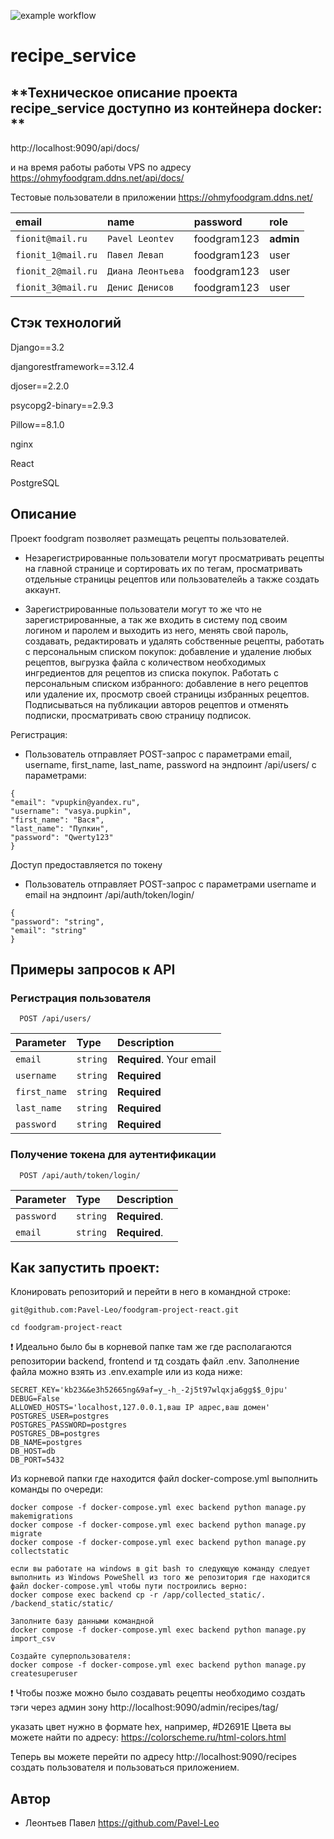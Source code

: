 ![example workflow](https://github.com/Pavel-Leo/foodgram-project-react/actions/workflows/main.yml/badge.svg)

# **recipe_service**

## **Техническое описание проекта recipe_service доступно из контейнера docker: **
http://localhost:9090/api/docs/

и на время работы работы VPS по адресу
https://ohmyfoodgram.ddns.net/api/docs/

Тестовые пользователи в приложении https://ohmyfoodgram.ddns.net/

| email               | name               | password      | role        |
| :------------------ | :----------------- | :------------ |:----------- |
| `fionit@mail.ru`    | `Pavel Leontev`    | foodgram123   | **admin**   |
| `fionit_1@mail.ru`  | `Павел Левап`      | foodgram123   | user        |
| `fionit_2@mail.ru`  | `Диана Леонтьева`  | foodgram123   | user        |
| `fionit_3@mail.ru`  | `Денис Денисов`    | foodgram123   | user        |


## **Стэк технологий**

Django==3.2

djangorestframework==3.12.4

djoser==2.2.0

psycopg2-binary==2.9.3

Pillow==8.1.0

nginx

React

PostgreSQL




## Описание

Проект foodgram позволяет размещать рецепты пользователей.
- Незарегистрированные пользователи могут просматривать рецепты на главной странице и сортировать их по тегам, просматривать отдельные страницы рецептов или пользователейь а также создать аккаунт.

- Зарегистрированные пользователи могут то же что не зарегистрированные, а так же входить в систему под своим логином и паролем и выходить из него, менять свой пароль, создавать, редактировать и удалять собственные рецепты, работать с персональным списком покупок: добавление и удаление любых рецептов, выгрузка файла с количеством необходимых ингредиентов для рецептов из списка покупок.
    Работать с персональным списком избранного: добавление в него рецептов или удаление их, просмотр своей страницы избранных рецептов.
    Подписываться на публикации авторов рецептов и отменять подписки, просматривать свою страницу подписок.

Регистрация:
- Пользователь отправляет POST-запрос с параметрами email, username, first_name, last_name, password на эндпоинт /api/users/ с параметрами:
```
{
"email": "vpupkin@yandex.ru",
"username": "vasya.pupkin",
"first_name": "Вася",
"last_name": "Пупкин",
"password": "Qwerty123"
}
```
Доступ предоставляется по токену
- Пользователь отправляет POST-запрос с параметрами username и email на эндпоинт /api/auth/token/login/
```
{
"password": "string",
"email": "string"
}
```

## Примеры запросов к API

### Регистрация пользователя

```http
  POST /api/users/
```

| Parameter | Type     | Description                |
| :-------- | :------- | :------------------------- |
| `email` | `string` | **Required**. Your email|
| `username` | `string` | **Required**|
| `first_name` | `string` | **Required**|
| `last_name` | `string` | **Required**|
| `password` | `string` | **Required**|

### Получение токена для аутентификации

```http
  POST /api/auth/token/login/
```

| Parameter | Type     | Description                |
| :-------- | :------- | :------------------------- |
| `password` | `string` | **Required**.|
| `email` | `string` | **Required**.|



## Как запустить проект:

Клонировать репозиторий и перейти в него в командной строке:

```
git@github.com:Pavel-Leo/foodgram-project-react.git
```

```
cd foodgram-project-react
```

:exclamation: Идеально было бы в корневой папке там же где располагаются репозитории backend, frontend и тд создать файл .env. Заполнение файла можно взять из .env.example или из кода ниже:

```
SECRET_KEY='kb23&&e3h52665ng&9af=y_-h_-2j5t97wlqxja6gg$$_0jpu'
DEBUG=False
ALLOWED_HOSTS='localhost,127.0.0.1,ваш IP адрес,ваш домен'
POSTGRES_USER=postgres
POSTGRES_PASSWORD=postgres
POSTGRES_DB=postgres
DB_NAME=postgres
DB_HOST=db
DB_PORT=5432
```

Из корневой папки где находится файл docker-compose.yml выполнить команды по очереди:

```
docker compose -f docker-compose.yml exec backend python manage.py makemigrations
docker compose -f docker-compose.yml exec backend python manage.py migrate
docker compose -f docker-compose.yml exec backend python manage.py collectstatic

если вы работате на windows в git bash то следующую команду следует выполнить из Windows PoweShell из того же репозитория где находится файл docker-compose.yml чтобы пути построились верно:
docker compose exec backend cp -r /app/collected_static/. /backend_static/static/

Заполните базу данными командной
docker compose -f docker-compose.yml exec backend python manage.py import_csv

Создайте суперпользователя:
docker compose -f docker-compose.yml exec backend python manage.py createsuperuser
```

:exclamation: Чтобы позже можно было создавать рецепты необходимо создать тэги через админ зону
http://localhost:9090/admin/recipes/tag/

указать цвет нужно в формате hex, например, #D2691E
Цвета вы можете найти по адресу:
https://colorscheme.ru/html-colors.html


Теперь вы можете перейти по адресу http://localhost:9090/recipes
cоздать пользователя и пользоваться приложением.



## Автор
- Леонтьев Павел https://github.com/Pavel-Leo
